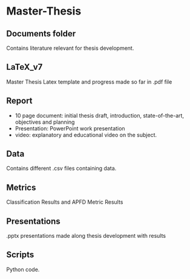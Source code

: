 # Master-Thesis

## Documents folder 
  Contains literature relevant for thesis development.

## LaTeX_v7
  Master Thesis Latex template and progress made so far in .pdf file
  
## Report
- 10 page document: initial thesis draft, introduction, state-of-the-art, objectives and planning
- Presentation: PowerPoint work presentation 
- video: explanatory and educational video on the subject.

## Data 
  Contains different .csv files containing data.

## Metrics
  Classification Results and APFD Metric Results

## Presentations
  .pptx presentations made along thesis development with results

## Scripts
  Python code.
  
